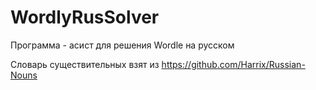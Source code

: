 # WordlyRusSolver
Программа - асист для решения Wordle на русском 


Словарь существительных  взят из https://github.com/Harrix/Russian-Nouns
